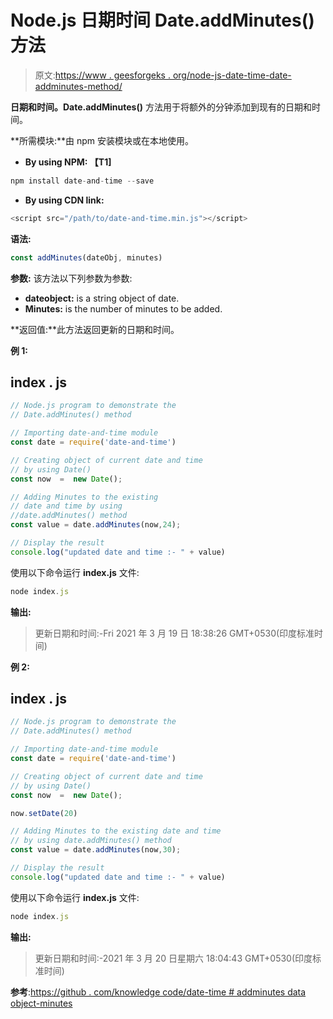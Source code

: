 # Node.js 日期时间 Date.addMinutes()方法

> 原文:[https://www . geesforgeks . org/node-js-date-time-date-addminutes-method/](https://www.geeksforgeeks.org/node-js-date-and-time-date-addminutes-method/)

**日期和时间。Date.addMinutes()** 方法用于将额外的分钟添加到现有的日期和时间。

**所需模块:**由 npm 安装模块或在本地使用。

*   **By using NPM: 【T1]**

```js
npm install date-and-time --save
```

*   **By using CDN link:**

```js
<script src="/path/to/date-and-time.min.js"></script>
```

**语法:**

```js
const addMinutes(dateObj, minutes)
```

**参数:** 该方法以下列参数为参数:

*   **dateobject:** is a string object of date.
*   **Minutes:** is the number of minutes to be added.

**返回值:**此方法返回更新的日期和时间。

**例 1:**

## index . js

```js
// Node.js program to demonstrate the  
// Date.addMinutes() method

// Importing date-and-time module
const date = require('date-and-time')

// Creating object of current date and time 
// by using Date() 
const now  =  new Date();

// Adding Minutes to the existing
// date and time by using
//date.addMinutes() method
const value = date.addMinutes(now,24);

// Display the result
console.log("updated date and time :- " + value)
```

使用以下命令运行 **index.js** 文件:

```js
node index.js
```

**输出:**

> 更新日期和时间:-Fri 2021 年 3 月 19 日 18:38:26 GMT+0530(印度标准时间)

**例 2:**

## index . js

```js
// Node.js program to demonstrate the  
// Date.addMinutes() method

// Importing date-and-time module
const date = require('date-and-time')

// Creating object of current date and time 
// by using Date() 
const now  =  new Date();

now.setDate(20)

// Adding Minutes to the existing date and time
// by using date.addMinutes() method
const value = date.addMinutes(now,30);

// Display the result
console.log("updated date and time :- " + value)
```

使用以下命令运行 **index.js** 文件:

```js
node index.js
```

**输出:**

> 更新日期和时间:-2021 年 3 月 20 日星期六 18:04:43 GMT+0530(印度标准时间)

**参考**:[https://github . com/knowledge code/date-time # addminutes data object-minutes](https://github.com/knowledgecode/date-and-time#addminutesdateobj-minutes)
